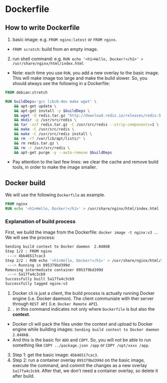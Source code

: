 # Dockerfile

## How to write Dockerfile

1. basic image: e.g. `FROM nginx:latest` or `FROM nginx`.

  - `FROM scratch`: build from an empty image.

2. run shell command: e.g. `RUN echo '<h1>Hello, Docker!</h1>' > /usr/share/nginx/html/index.html`

  - Note: each time you use `RUN`, you add a new overlay to the basic image. This will make image too large and make the build slower. So, you should always see the following in a Dockerfile:
  
  ```dockerfile
  FROM debian:stretch

  RUN buildDeps='gcc libc6-dev make wget' \
      && apt-get update \
      && apt-get install -y $buildDeps \
      && wget -O redis.tar.gz "http://download.redis.io/releases/redis-5.0.3.tar.gz" \
      && mkdir -p /usr/src/redis \
      && tar -xzf redis.tar.gz -C /usr/src/redis --strip-components=1 \
      && make -C /usr/src/redis \
      && make -C /usr/src/redis install \
      && rm -rf /var/lib/apt/lists/* \
      && rm redis.tar.gz \
      && rm -r /usr/src/redis \
      && apt-get purge -y --auto-remove $buildDeps
  ```
  
  - Pay attention to the last few lines: we clear the cache and remove build tools, in order to make the image smaller.

## Docker build

We will use the following `Dockerfile` as example.
```dockerfile
FROM nginx
RUN echo '<h1>Hello, Docker!</h1>' > /usr/share/nginx/html/index.html
```

### Explanation of build process

First, we build the image from the Dockerfile: `docker image -t nginx:v3 .`. We will see the process:

```bash
Sending build context to Docker daemon  2.048kB
Step 1/2 : FROM nginx
 ---> 4bb46517cac3
Step 2/2 : RUN echo '<h1>Hello, Docker!</h1>' > /usr/share/nginx/html/index.html
 ---> Running in 095379bd399d
Removing intermediate container 095379bd399d
 ---> 5a17fa4c3cb9
Successfully built 5a17fa4c3cb9
Successfully tagged nginx:v3
```

1. Docker cli is just a client, the build process is actually running Docker engine (i.e. Docker daemon). The client communiate with ther server through `REST API` (i.e. `Docker Remote API`).
2. `.` in this command indicates not only where `Dockerfile` is but also the **context**.
  - Docker cli will pack the files under the context and upload to Docker engine while building images: `Sending build context to Docker daemon  2.048kB`.
  - And this is the basic for `ADD` and `COPY`. So, you will not be able to run something like `COPY ../package.json /app` or `COPY /opt/xxxx /app`.
3. Step 1: get the basic image: `4bb46517cac3`.
4. Step 2: run a container overlay `095379bd399d` on the basic image, execute the command, and commit the changes as a new overlay `5a17fa4c3cb9`. After that, we don't need a container overlay, so delete it after build.
